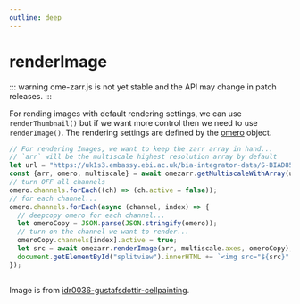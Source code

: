 ```yaml
---
outline: deep
---
```


<script setup>
import Image from './components/Image.vue';
</script>

# renderImage

::: warning
ome-zarr.js is not yet stable and the API may change in patch releases.
:::

For rending images with default rendering settings, we can use `renderThumbnail()` but if we
want more control then we need to use `renderImage()`. The rendering settings are defined
by the [omero](https://ngff.openmicroscopy.org/latest/index.html#omero-md) object.

```js
// For rendering Images, we want to keep the zarr array in hand...
// `arr` will be the multiscale highest resolution array by default
let url = "https://uk1s3.embassy.ebi.ac.uk/bia-integrator-data/S-BIAD855/781ac3d7-673f-47be-a4d2-3fdf3f477047/781ac3d7-673f-47be-a4d2-3fdf3f477047.zarr/D/3/0";
const {arr, omero, multiscale} = await omezarr.getMultiscaleWithArray(url);
// turn OFF all channels
omero.channels.forEach((ch) => (ch.active = false));
// for each channel...
omero.channels.forEach(async (channel, index) => {
  // deepcopy omero for each channel...
  let omeroCopy = JSON.parse(JSON.stringify(omero));
  // turn on the channel we want to render...
  omeroCopy.channels[index].active = true;
  let src = await omezarr.renderImage(arr, multiscale.axes, omeroCopy);
  document.getElementById("splitview").innerHTML += `<img src="${src}" />`;
});
```


<ClientOnly>
<Image url="https://uk1s3.embassy.ebi.ac.uk/bia-integrator-data/S-BIAD855/781ac3d7-673f-47be-a4d2-3fdf3f477047/781ac3d7-673f-47be-a4d2-3fdf3f477047.zarr/D/3/0" autoBoost=true />
</ClientOnly>

<div :class="$style.clear_left"></div>

Image is from [idr0036-gustafsdottir-cellpainting](https://idr.openmicroscopy.org/webclient/?show=screen-1952).


<style module>
.clear_left {
  clear: left;
}
</style>
